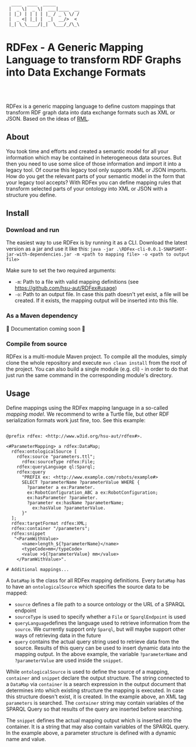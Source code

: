 ```
  ____  ____  _____         
 |  _ \|  _ \|  ___|____  __
 | |_) | | | | |_ / _ \ \/ /
 |  _ <| |_| |  _|  __/>  < 
 |_| \_\____/|_|  \___/_/\_\

```

# RDFex - A Generic Mapping Language to transform RDF Graphs into Data Exchange Formats
<br><br>

RDFex is a generic mapping language to define custom mappings that transform RDF graph data into data exchange formats such as XML or JSON. Based on the ideas of [RML](https://rml.io/).

## About
You took time and efforts and created a semantic model for all your information which may be contained in heterogeneous data sources. But then you need to use some slice of those information and import it into a legacy tool. Of course this legacy tool only supports XML or JSON imports. How do you get the relevant parts of your semantic model in the form that your legacy tool accepts? 
With RDFex you can define mapping rules that transform selected parts of your ontology into XML or JSON with a structure you define.

## Install

### Download and run
The easiest way to use RDFex is by running it as a CLI. Download the latest version as a jar and use it like this:
`java -jar .\RDFex-cli-0.0.1-SNAPSHOT-jar-with-dependencies.jar -m <path to mapping file> -o <path to output file>`

Make sure to set the two required arguments:
- `-m`: Path to a file with valid mapping definitions (see https://github.com/hsu-aut/RDFex#usage)
- `-o`: Path to an output file. In case this path doesn't yet exist, a file will be created. If it exists, the mapping output will be inserted into this file.

### As a Maven dependency
:construction: Documentation coming soon :construction:

### Compile from source
RDFex is a multi-module Maven project. To compile all the modules, simply clone the whole repository and execute `mvn clean install` from the root of the project.
You can also build a single module (e.g. cli) -  in order to do that just run the same command in the corresponding module's directory.

## Usage
Define mappings using the RDFex mapping language in a so-called _mapping model_. We recommend to write a Turtle file, but other RDF serialization formats work just fine, too. See this example:

```turtle

@prefix rdfex: <http://www.w3id.org/hsu-aut/rdfex#>.

<#ParameterMapping> a rdfex:DataMap;
  rdfex:ontologicalSource [
    rdfex:source "parameters.ttl";
	  rdfex:sourceType rdfex:File;
    rdfex:queryLanguage ql:Sparql;
    rdfex:query 
      "PREFIX ex: <http://www.example.com/robots/example#> 
      SELECT ?parameterName ?parameterValue WHERE {
        ?parameter a ex:Parameter.
        ex:RobotConfiguration_ABC a ex:RobotConfiguration;
        ex:hasParameter ?parameter.
        ?parameter ex:hasName ?parameterName;
          ex:hasValue ?parameterValue.
      }"
  ];
  rdfex:targetFormat rdfex:XML;
  rdfex:container "/parameters";
  rdfex:snippet 
   "<ParamWithValue>
      <name>length_${?parameterName}</name>
      <typeCode>mm</typeCode>
      <value >${?parameterValue} mm</value>
    </ParamWithValue>".
    
# Additional mappings...
```

A `DataMap` is the class for all RDFex mapping definitions. Every `DataMap` has to have an `ontologicalSource` which specifies the source data to be mapped:
- `source` defines a file path to a source ontology or the URL of a SPARQL endpoint
- `sourceType` is used to specify whether a `File` or `SparqlEndpoint` is used
- `queryLanguage`defines the language used to retrieve information from the `source`. We currently support only `Sparql`, but will maybe support other ways of retrieving data in the future
- `query` contains the actual query string used to retrieve data from the source. Results of this query can be used to insert dynamic data into the mapping output. In the above example, the variable `?parameterName` and `?parameterValue` are used inside the `snippet`.

While `ontologicalSource` is used to define the source of a mapping, `container` and `snippet` declare the output structure. The string connected to a `DataMap` via `container` is a search expression in the output document that determines into which existing structure the mapping is executed. In case this structure doesn't exist, it is created. In the example above, an XML tag `parameters` is searched. The `container` string may contain variables of the SPARQL Query so that results of the query are inserted before searching.

The `snippet` defines the actual mapping output which is inserted into the container. It is a string that may also contain variables of the SPARQL query. In the example above, a parameter structure is defined with a dynamic name and value.
